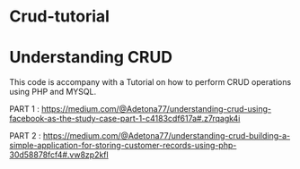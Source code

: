 # Crud-tutorial

<h1> Understanding CRUD </h1> 

This  code is accompany with a Tutorial on how to perform CRUD operations using PHP and MYSQL. 

PART 1 : https://medium.com/@Adetona77/understanding-crud-using-facebook-as-the-study-case-part-1-c4183cdf617a#.z7rqagk4i

PART 2 : https://medium.com/@Adetona77/understanding-crud-building-a-simple-application-for-storing-customer-records-using-php-30d58878fcf4#.vw8zp2kfl


